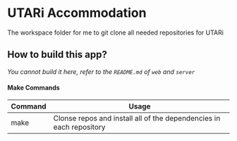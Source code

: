 # **UTARi Accommodation**

The workspace folder for me to git clone all needed repositories for UTARi

## How to build this app?

_*You cannot build it here, refer to the `README.md` of `web` and `server`*_

#### Make Commands

| Command | Usage                                                               |
| ------- | ------------------------------------------------------------------- |
| make    | Clonse repos and install all of the dependencies in each repository |
